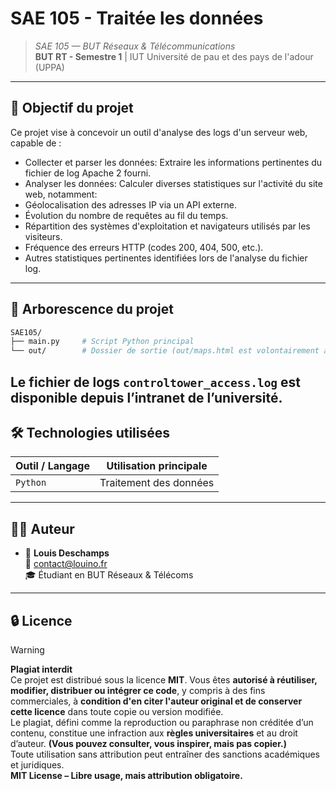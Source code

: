 # SAE 105 - Traitée les données

> _SAE 105 — BUT Réseaux & Télécommunications_  
> **BUT RT - Semestre 1** | IUT Université de pau et des pays de l'adour (UPPA)
---

## 🎯 Objectif du projet
Ce projet vise à concevoir un outil d'analyse des logs d'un serveur web, capable de :
- Collecter et parser les données: Extraire les informations pertinentes du fichier de log Apache 2 fourni.
- Analyser les données: Calculer diverses statistiques sur l'activité du site web, notamment:
- Géolocalisation des adresses IP via un API externe.
- Évolution du nombre de requêtes au fil du temps.
- Répartition des systèmes d'exploitation et navigateurs utilisés par les visiteurs.
- Fréquence des erreurs HTTP (codes 200, 404, 500, etc.).
- Autres statistiques pertinentes identifiées lors de l'analyse du fichier log.
---

## 📂 Arborescence du projet
```bash
SAE105/
├── main.py     # Script Python principal
└── out/        # Dossier de sortie (out/maps.html est volontairement absent de ce dépôt)
```
Le fichier de logs `controltower_access.log` est disponible depuis l’intranet de l’université.  
---

## 🛠️ Technologies utilisées

| Outil / Langage | Utilisation principale |  
|-----------------|------------------------|  
| `Python`        | Traitement des données |  
---

## 🧑‍💻 Auteur  
- 👤 **Louis Deschamps**  
  📧 [contact@louino.fr](mailto:contact@louino.fr)  
  🎓 Étudiant en BUT Réseaux & Télécoms  
---

## 🔒 Licence  
> [!WARNING]  
> **Plagiat interdit**  
> Ce projet est distribué sous la licence **MIT**. Vous êtes **autorisé à réutiliser, modifier, distribuer ou intégrer ce code**, y compris à des fins commerciales, à **condition d'en citer l'auteur original et de conserver cette licence** dans toute copie ou version modifiée.  
> Le plagiat, défini comme la reproduction ou paraphrase non créditée d’un contenu, constitue une infraction aux **règles universitaires** et au droit d’auteur. **(Vous pouvez consulter, vous inspirer, mais pas copier.)**  
> Toute utilisation sans attribution peut entraîner des sanctions académiques et juridiques.   
> **MIT License – Libre usage, mais attribution obligatoire.**   
